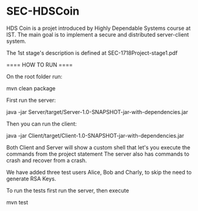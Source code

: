 # SEC-HDSCoin

HDS Coin is a projet introduced by Highly Dependable Systems course at IST. The main goal is to implement a secure and distributed server-client system.

The 1st stage's description is defined at SEC-1718Project-stage1.pdf

==== HOW TO RUN ====

On the root folder run:

mvn clean package

First run the server:

java -jar Server/target/Server-1.0-SNAPSHOT-jar-with-dependencies.jar

Then you can run the client:

java -jar Client/target/Client-1.0-SNAPSHOT-jar-with-dependencies.jar


Both Client and Server will show a custom shell that let's you execute the commands from the project statement
The server also has commands to crash and recover from a crash.

We have added three test users Alice, Bob and Charly, to skip the need to generate RSA Keys.

To run the tests first run the server, then execute

mvn test

